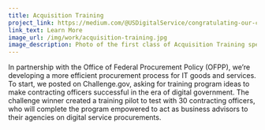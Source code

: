 ```yaml
---
title: Acquisition Training 
project_link: https://medium.com/@USDigitalService/congratulating-our-challenge-gov-winners-f6ec5deefbd6#.icjzextcy
link_text: Learn More
image_url: /img/work/acquisition-training.jpg
image_description: Photo of the first class of Acquisition Training specialists
---
```


In partnership with the Office of Federal Procurement Policy (OFPP), we&#8217;re developing a more efficient procurement process for IT goods and services. To start, we posted on Challenge.gov, asking for training program ideas to make contracting officers successful in the era of digital government. The challenge winner created a training pilot to test with 30 contracting officers, who will complete the program empowered to act as business advisors to their agencies on digital service procurements.
